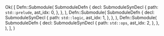 Ok(
    [
        Defn::Submodule(
            SubmoduleDefn {
                decl: SubmoduleSynDecl {
                    path: `std::prelude`,
                    ast_idx: 0,
                },
            },
        ),
        Defn::Submodule(
            SubmoduleDefn {
                decl: SubmoduleSynDecl {
                    path: `std::logic`,
                    ast_idx: 1,
                },
            },
        ),
        Defn::Submodule(
            SubmoduleDefn {
                decl: SubmoduleSynDecl {
                    path: `std::ops`,
                    ast_idx: 2,
                },
            },
        ),
    ],
)